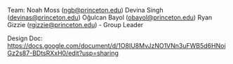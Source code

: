 Team:
Noah Moss (ngb@princeton.edu)
Devina Singh (devinas@princeton.edu)
Oğulcan Bayol (obayol@princeton.edu)
Ryan Gizzie (rgizzie@princeton.edu) - Group Leader

Design Doc:
https://docs.google.com/document/d/1O8IU8MvJzNO1VNn3uFWB5d6HNoiGz2s87-BDtsRXxH0/edit?usp=sharing
